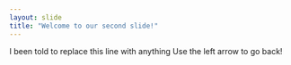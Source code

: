 ```yaml
---
layout: slide
title: "Welcome to our second slide!"
---
```

I been told to replace this line with anything
Use the left arrow to go back!